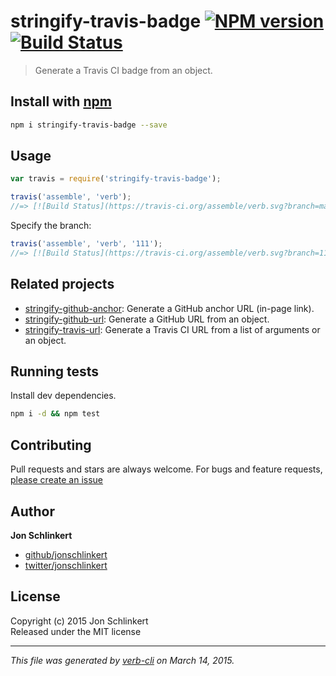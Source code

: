 # stringify-travis-badge [![NPM version](https://badge.fury.io/js/stringify-travis-badge.svg)](http://badge.fury.io/js/stringify-travis-badge)  [![Build Status](https://travis-ci.org/jonschlinkert/stringify-travis-badge.svg)](https://travis-ci.org/jonschlinkert/stringify-travis-badge) 

> Generate a Travis CI badge from an object.

## Install with [npm](npmjs.org)

```bash
npm i stringify-travis-badge --save
```

## Usage

```js
var travis = require('stringify-travis-badge');

travis('assemble', 'verb');
//=> [![Build Status](https://travis-ci.org/assemble/verb.svg?branch=master)](https://travis-ci.org/assemble/verb)
```

Specify the branch:

```js
travis('assemble', 'verb', '111');
//=> [![Build Status](https://travis-ci.org/assemble/verb.svg?branch=111)](https://travis-ci.org/assemble/verb)
```

## Related projects
* [stringify-github-anchor](https://github.com/jonschlinkert/stringify-github-anchor): Generate a GitHub anchor URL (in-page link).
* [stringify-github-url](https://github.com/jonschlinkert/stringify-github-url): Generate a GitHub URL from an object.
* [stringify-travis-url](https://github.com/jonschlinkert/stringify-travis-url): Generate a Travis CI URL from a list of arguments or an object.  

## Running tests
Install dev dependencies.

```bash
npm i -d && npm test
```

## Contributing
Pull requests and stars are always welcome. For bugs and feature requests, [please create an issue](https://github.com/jonschlinkert/stringify-travis-badge/issues)

## Author

**Jon Schlinkert**
 
+ [github/jonschlinkert](https://github.com/jonschlinkert)
+ [twitter/jonschlinkert](http://twitter.com/jonschlinkert) 

## License
Copyright (c) 2015 Jon Schlinkert  
Released under the MIT license

***

_This file was generated by [verb-cli](https://github.com/assemble/verb-cli) on March 14, 2015._